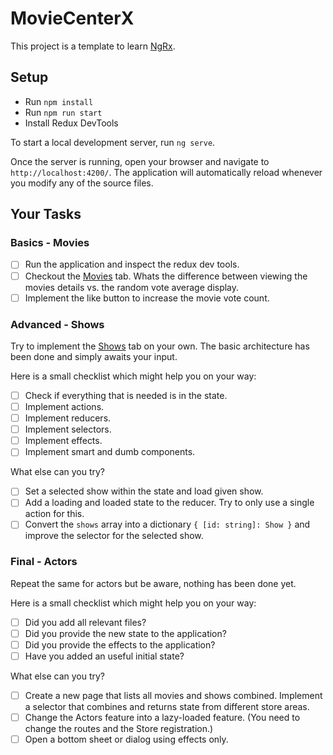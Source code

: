 # MovieCenterX

This project is a template to learn [NgRx](https://ngrx.io/).

## Setup

- Run `npm install`
- Run `npm run start`
- Install Redux DevTools

To start a local development server, run `ng serve`.

Once the server is running, open your browser and navigate to `http://localhost:4200/`. The application will automatically reload whenever you modify any of the source files.

## Your Tasks

### Basics - Movies

- [ ] Run the application and inspect the redux dev tools.
- [ ] Checkout the [Movies](http://localhost:4200/movies) tab. Whats the difference between viewing the movies details vs. the random vote average display.
- [ ] Implement the like button to increase the movie vote count.

### Advanced - Shows

Try to implement the [Shows](http://localhost:4200/shows) tab on your own. The basic architecture has been done and simply awaits your input.

Here is a small checklist which might help you on your way:

- [ ] Check if everything that is needed is in the state.
- [ ] Implement actions.
- [ ] Implement reducers.
- [ ] Implement selectors.
- [ ] Implement effects.
- [ ] Implement smart and dumb components.

What else can you try?

- [ ] Set a selected show within the state and load given show.
- [ ] Add a loading and loaded state to the reducer. Try to only use a single action for this.
- [ ] Convert the `shows` array into a dictionary `{ [id: string]: Show }` and improve the selector for the selected show.

### Final - Actors

Repeat the same for actors but be aware, nothing has been done yet.

Here is a small checklist which might help you on your way:

- [ ] Did you add all relevant files?
- [ ] Did you provide the new state to the application?
- [ ] Did you provide the effects to the application?
- [ ] Have you added an useful initial state?

What else can you try?

- [ ] Create a new page that lists all movies and shows combined. Implement a selector that combines and returns state from different store areas.
- [ ] Change the Actors feature into a lazy-loaded feature. (You need to change the routes and the Store registration.)
- [ ] Open a bottom sheet or dialog using effects only.
